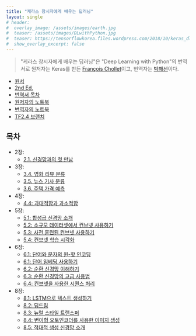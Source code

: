 ```yaml
---
title: "케라스 창시자에게 배우는 딥러닝"
layout: single
# header:
#  overlay_image: /assets/images/earth.jpg
#  teaser: /assets/images/DLwithPython.jpg
#  teaser: https://tensorflowkorea.files.wordpress.com/2018/10/keras_dl_b.jpg
#  show_overlay_excerpt: false
---
```


> "케라스 창시자에게 배우는 딥러닝"은 "Deep Learning with Python"의 번역서로 원저자는 Keras를 만든 [François Chollet](https://fchollet.com/)이고, 번역자는 [박해선](https://tensorflow.blog/)이다.

* [원서](https://drive.google.com/file/d/1IpNAhiNouifgKQrUpw5QXFYUIboFrSdx/view?usp=sharing)
* [2nd Ed.](https://livebook.manning.com/book/deep-learning-with-python-second-edition/)
* [번역서 목차](https://tensorflow.blog/%ec%bc%80%eb%9d%bc%ec%8a%a4-%eb%94%a5%eb%9f%ac%eb%8b%9d/)
* [원저자의 노트북](https://github.com/fchollet/deep-learning-with-python-notebooks)
* [번역자의 노트북](https://github.com/rickiepark/deep-learning-with-python-notebooks)
* [TF2.4 브랜치](https://github.com/rickiepark/deep-learning-with-python-notebooks/tree/tf2)

## 목차

* 2장:
    * [2.1. 신경망과의 첫 만남](https://colab.research.google.com/drive/1RCjXoNExjMjIaCMtRu35Cwryq-vZJDNN?usp=sharing)
* 3장:
    * [3.4. 영화 리뷰 분류](https://colab.research.google.com/drive/1aPavnONxM04DsEvPi1abBDstCKEuOUQd)
    * [3.5. 뉴스 기사 분류](https://colab.research.google.com/drive/1Z8O3TvXtzN0PpsCJsP_sQOTHRxBR8LMh)
    * [3.6. 주택 가격 예측](https://colab.research.google.com/drive/1j4-7LyVfZBBZEJqEoXds-OLl214XlBtz)
* 4장:
    * [4.4: 과대적합과 과소적합](https://colab.research.google.com/drive/1xcWJKZxEA5tVpUonaKQpfht5Ny_3MCQ-)
* 5장:
    * [5.1: 합성곱 신경망 소개](https://colab.research.google.com/drive/1uFC_sKzCBe6xJUfDoKrSI2DG4TVChkyj)
    * [5.2: 소규모 데이터셋에서 컨브넷 사용하기](https://colab.research.google.com/drive/1dJEdJCjxTn9jkXk4oTWIF72V769vIlwp)
    * [5.3: 사전 훈련된 컨브넷 사용하기](https://colab.research.google.com/drive/1Ry2rB6IzCR8XWDms2yd60pO1aagEHXlP)
    * [5.4: 컨브넷 학습 시각화](https://colab.research.google.com/drive/16rgwHtdI47rQ-6zRiet_ovUy8VjdsKec)
* 6장:
    * [6.1: 단어와 문자의 원-핫 인코딩](https://colab.research.google.com/drive/1IzTGN5WGuE_VnlW1I6L2S32nqi8ExMcs)
    * [6.1: 단어 임베딩 사용하기](https://colab.research.google.com/drive/16NJPjpSufYriWILvm3RzLSHbM9FijNt9)
    * [6.2: 순환 신경망 이해하기](https://colab.research.google.com/drive/1-dYI5QEM4sjDeb_PY5DD0DfFrnaPLLM6)
    * [6.3: 순환 신경망의 고급 사용법](https://colab.research.google.com/drive/1PLUAdFmgI105anO3JgnMpzPA2_lByQKB)
    * [6.4: 컨브넷을 사용한 시퀀스 처리](https://colab.research.google.com/drive/1MGcJRk2Inv1U2elYXYirFrgVGQnktsht)
* 8장:
    * [8.1: LSTM으로 텍스트 생성하기](https://colab.research.google.com/drive/1YZ3DnETX18st4OmzREIxcillk3gwerI5)
    * [8.2: 딥드림](https://colab.research.google.com/drive/1qhgojzfVGF5eyJJqIQRzIxW2HcY12RB7)
    * [8.3: 뉴럴 스타일 트랜스퍼](https://colab.research.google.com/drive/15j3dFV8N1s_r8K8mzYSlcBDXTGZAW85L)
    * [8.4: 변이형 오토인코더를 사용한 이미지 생성](https://colab.research.google.com/drive/18Z3TDDve1RW38_b8-4_NcFt6C87kXn7n)
    * [8.5: 적대적 생성 신경망 소개](https://colab.research.google.com/drive/1bSP3SsdgKjWW0TxcuLw3ddR8Mktce4g9)

[1]: http://faculty.neu.edu.cn/yury/AAI/Textbook/Deep%20Learning%20with%20Python.pdf
